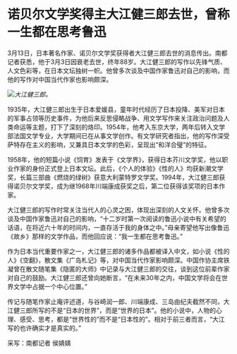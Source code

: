 # 诺贝尔文学奖得主大江健三郎去世，曾称一生都在思考鲁迅

3月13日，日本著名作家、诺贝尔文学奖获得者大江健三郎去世的消息传出。南都记者获悉，他于3月3日因衰老去世，终年88岁。大江健三郎的写作以先锋气质、人文色彩等，在日本文坛独树一帜。他曾多次谈及中国作家鲁迅对自己的影响，而他的写作对中国当代作家也影响颇深。

![](https://inews.gtimg.com/om_bt/OFdJkl5n95rxwk0KobKXgq4lt5ety40ZV0VaShwC6qgJYAA/1000)_大江健三郎。_

1935年，大江健三郎出生于日本爱媛县，童年时代经历了日本投降、美军对日本的军事占领等历史事件，为他后来反思侵略战争、用文学写作来关注政治问题及人类命运等主题，打下了深刻的烙印。1954年，他考入东京大学，两年后转入文学部法国文学专业，大学期间已在从事文学创作。有文学研究者指出，他的写作深受萨特存在主义的影响，又兼具日本文学的色彩，呈现出“和洋合璧”的特征。

1958年，他的短篇小说《饲育》发表于《文学界》，获得日本芥川文学奖，他以职业作家的身份正式登上日本文坛。此后，《个人的体验》《性的人》均获新潮文学奖，长篇三部曲《燃烧的绿树》获意大利蒙特罗文学奖。1994年，大江健三郎获得诺贝尔文学奖，成为继1968年川端康成获奖之后，第二位获得该奖项的日本作家。

大江健三郎的写作时常关注当代人的心灵之困，体现出深刻的人文关怀。他曾多次谈及中国作家鲁迅对自己的影响，“十二岁时第一次阅读的鲁迅小说中有关希望的话语，在将近六十年的时间内，一直存活于我的身体之中。”母亲寄望他写出像鲁迅《故乡》那样的文学作品，而他回应说：“我一生都在思考鲁迅。”

作为日本当代重要作家之一，大江健三郎的诸多作品都被译入中文，如小说《性的人》《空翻》，散文集《广岛札记》等，对中国当代作家影响颇深。中国作协主席铁凝曾在散文随笔集《隐匿的大师》中记录与大江健三郎的交往，谈到这位前辈作家对自己的鼓励。大江健三郎还曾向她断言，“在未来30年之内，中国文学将会在世界文学中占据一个中心位置。”

传记与随笔作家止庵评述道，与谷崎润一郎、川端康成、三岛由纪夫截然不同，大江健三郎所写的不是“日本的世界”，而是“世界的日本”。他的小说中，人物的心理、感受、思考，都是“世界性的”而不是“日本性的”。相对于前三者而言，“大江写的也许确实才是真实的。”

采写：南都记者 侯婧婧

